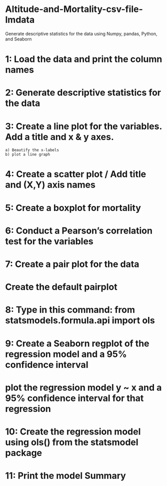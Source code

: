 # Altitude-and-Mortality-csv-file-lmdata
Generate descriptive statistics for the data using Numpy, pandas, Python, and Seaborn
# 1: Load the data and print the column names
# 2: Generate descriptive statistics for the data
# 3: Create a line plot for the variables. Add a title and x & y axes.
    a) Beautify the x-labels
    b) plot a line graph
# 4: Create a scatter plot / Add title and (X,Y) axis names
# 5: Create a boxplot for mortality
# 6: Conduct a Pearson’s correlation test for the variables
# 7: Create a pair plot for the data
# Create the default pairplot
# 8: Type in this command: from statsmodels.formula.api import ols
# 9: Create a Seaborn regplot of the regression model and a 95% confidence interval
# plot the regression model y ~ x and a 95% confidence interval for that regression
# 10: Create the regression model using ols() from the statsmodel package
# 11: Print the model Summary
